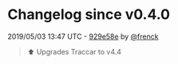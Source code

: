 # Changelog since v0.4.0

2019/05/03 13:47 UTC - [929e58e](https://github.com/hassio-addons/addon-traccar/commit/929e58e56cadf4f44a328b3b4d208026e1d0859c) by [@frenck](https://github.com/frenck)
> :arrow_up: Upgrades Traccar to v4.4 

